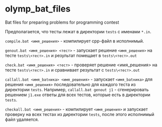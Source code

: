 # olymp_bat_files
Bat files for preparing problems for programming contest

Предполагается, что тесты лежат в директории `tests` с именами `*.in`.

`compile.bat <имя_решения>` - компилирует cpp-файл в исполнимый.

`genout.bat <имя_решения> <тест>` - запускает решение `<имя_решения>` на тесте `tests\<тест>.in` и результат помещает в `tests\<тест>.out`

`check.bat <имя_решения> <тест>` - проверяет решение <имя_решения> на тесте `tests\<тест>.in` и сравнивает результат с `tests\<тест>.out`

`callall.bat <имя_batника> <имя_решения>` - запускает `<имя_batника>` для решения `<имя_решения>` последовательно для каждого теста из директории `tests`.
Например, `callall.bat genout j1` - сгенерировать решением `j1.exe` ответы для всех тестов, которые есть в директории `tests`.

`checkall.bat <имя_решения>` - компилирует `<имя_решения>` и запускает проверку на всех тестах из директории `tests`, после этого исполнимый файл удаляется.
